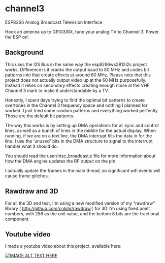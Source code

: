 # channel3

ESP8266 Analog Broadcast Television Interface

Hook an antenna up to GPIO3/RX, tune your analog TV to Channel 3.  Power the ESP on!

## Background

This uses the I2S Bus in the same way the esp8266ws2812i2s project works.  Difference is it cranks the output baud to 80 MHz and codes bit patterns into that create effects at around 60 MHz.  Please note that this project does not actually output video up at the 60 MHz purposefully.  Instead it relies on secondary effects creating enough noise at the VHF Channel 3 mark to make it understandable by a TV.

Honestly, I spent days trying to find the optimal bit patterns to create overtones in the Channel 3 frequency space and nothing I planned for worked.  I just tried some random patterns and everything worked perfectly.  Those are the default bit patterns.

The way this works is by setting up DMA operations for all sync and control lines, as well as a bunch of lines in the middle for the actual display.  When running, if we are on a text line, the DMA interrupt fills the data in for the line.  I use the 'unused' bits in the DMA structure to signal to the interrupt handler what it should do.

You should read the user/ntsc_broadcast.c file for more information about how the DMA engine updates the RF output on the pin.

I actually update the frames in the main thread, so significant wifi events will cause frame glitches. 

## Rawdraw and 3D

For all the 3D and text, I'm using a new modified version of my "rawdraw" library ( http://github.com/cnlohr/rawdraw ) for 3D I'm using fixed point numbers, with 256 as the unit value, and the bottom 8 bits are the fractional component.

## Youtube video

I made a youtube video about this project, available here:

[![IMAGE ALT TEXT HERE](http://img.youtube.com/vi/SSiRkpgwVKY/0.jpg)](http://www.youtube.com/watch?v=SSiRkpgwVKY)

